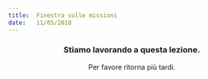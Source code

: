 ```yaml
---
title:  Finestra sulle missioni
date:   11/05/2018
---
```


### <center>Stiamo lavorando a questa lezione.</center>
<center>Per favore ritorna più tardi.</center>
